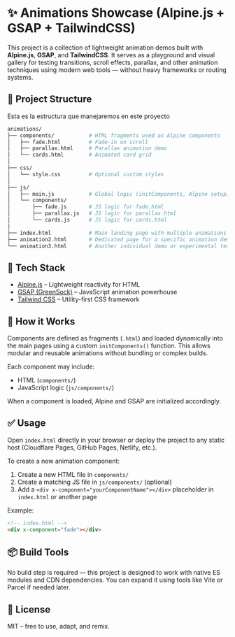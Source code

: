 # ✨ Animations Showcase (Alpine.js + GSAP + TailwindCSS)

This project is a collection of lightweight animation demos built with **Alpine.js**, **GSAP**, and **TailwindCSS**. It serves as a playground and visual gallery for testing transitions, scroll effects, parallax, and other animation techniques using modern web tools — without heavy frameworks or routing systems.

## 📁 Project Structure

Esta es la estructura que manejaremos en este proyecto

``` bash
animations/
├── components/           # HTML fragments used as Alpine components
│   ├── fade.html         # Fade-in on scroll
│   ├── parallax.html     # Parallax animation demo
│   └── cards.html        # Animated card grid
│
├── css/
│   └── style.css         # Optional custom styles
│
├── js/
│   ├── main.js           # Global logic (initComponents, Alpine setup)
│   └── components/
│       ├── fade.js       # JS logic for fade.html
│       ├── parallax.js   # JS logic for parallax.html
│       └── cards.js      # JS logic for cards.html
│
├── index.html            # Main landing page with multiple animations
├── animation2.html       # Dedicated page for a specific animation demo
└── animation3.html       # Another individual demo or experimental test
```

## 🚀 Tech Stack

- [Alpine.js](https://alpinejs.dev/) – Lightweight reactivity for HTML
- [GSAP (GreenSock)](https://gsap.com/) – JavaScript animation powerhouse
- [Tailwind CSS](https://tailwindcss.com/) – Utility-first CSS framework

## 🧠 How it Works

Components are defined as fragments (`.html`) and loaded dynamically into the main pages using a custom `initComponents()` function. This allows modular and reusable animations without bundling or complex builds.

Each component may include:
- HTML (`components/`)
- JavaScript logic (`js/components/`)

When a component is loaded, Alpine and GSAP are initialized accordingly.

## ✅ Usage

Open `index.html` directly in your browser or deploy the project to any static host (Cloudflare Pages, GitHub Pages, Netlify, etc.).

To create a new animation component:
1. Create a new HTML file in `components/`
2. Create a matching JS file in `js/components/` (optional)
3. Add a `<div x-component="yourComponentName"></div>` placeholder in `index.html` or another page

Example:

```html
<!-- index.html -->
<div x-component="fade"></div>
```

## 📦 Build Tools
No build step is required — this project is designed to work with native ES modules and CDN dependencies. You can expand it using tools like Vite or Parcel if needed later.

## 📄 License
MIT – free to use, adapt, and remix.
